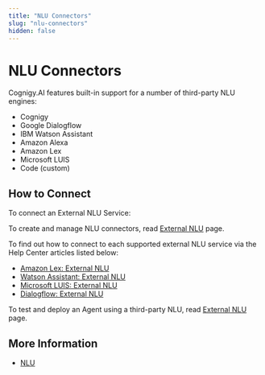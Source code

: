 ```yaml
---
title: "NLU Connectors"
slug: "nlu-connectors"
hidden: false
---
```

# NLU Connectors

Cognigy.AI features built-in support for a number of third-party NLU engines:

- Cognigy
- Google Dialogflow
- IBM Watson Assistant
- Amazon Alexa
- Amazon Lex
- Microsoft LUIS
- Code (custom)

## How to Connect

To connect an External NLU Service:

To create and manage NLU connectors, read [External NLU](overview.md#creating-nlu-connectors) page.

To find out how to connect to each supported external NLU service via the Help Center articles listed below:

* [Amazon Lex: External NLU](https://support.cognigy.com/hc/en-us/articles/4408910240530)
* [Watson Assistant: External NLU](https://support.cognigy.com/hc/en-us/articles/360017484979-Watson-Assistant-External-NLU)
* [Microsoft LUIS: External NLU](https://support.cognigy.com/hc/en-us/articles/360017517319)
* [Dialogflow: External NLU](https://support.cognigy.com/hc/en-us/articles/360017466620)

To test and deploy an Agent using a third-party NLU, read [External NLU](overview.md#testing-and-deploying-with-an-external-nlu) page.

## More Information

- [NLU](../overview.md)
